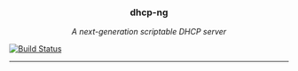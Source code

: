 <h3 align="center">dhcp-ng</h3>

<p align="center"><i>A next-generation scriptable DHCP server</i></p>

[![Build Status](https://travis-ci.com/ppacher/dhcp-ng.svg?branch=master)](https://travis-ci.com/ppacher/dhcp-ng)

<hr>

